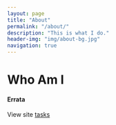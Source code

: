 ```yaml
---
layout: page
title: "About"
permalink: "/about/"
description: "This is what I do."
header-img: "img/about-bg.jpg"
navigation: true
---
```

# Who Am I

#### Errata
View site [tasks](/tasks/)